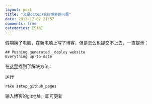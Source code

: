 ```yaml
---
layout: post
title: "又是octopress博客的问题"
date: 2012-12-02 21:57
comments: true
categories: [Sth]
---
```


假期换了电脑，在新电脑上写了博客，但是怎么也提交不上去，一直提示：

	## Pushing generated _deploy website
	Everything up-to-date

在[这里](https://github.com/imathis/octopress/issues/336)找到了解决方法：

运行

`rake setup_github_pages`

输入博客的git地址，即可更新
